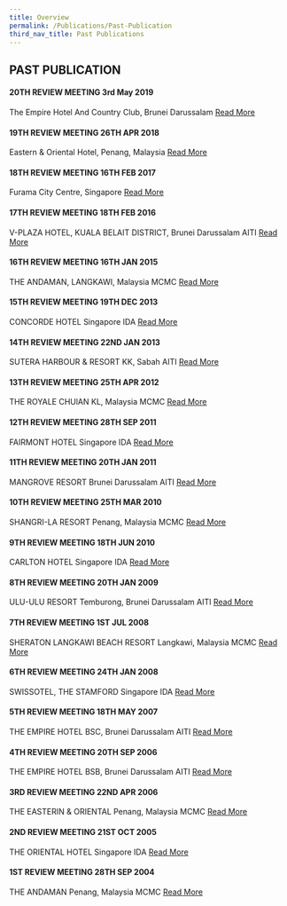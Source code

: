 ```yaml
---
title: Overview
permalink: /Publications/Past-Publication
third_nav_title: Past Publications
---
```


## **PAST PUBLICATION**

#### **20TH REVIEW MEETING 3rd May 2019**
The Empire Hotel And Country Club, Brunei Darussalam
[Read More](/Publications/Past-Publication/20TH-Facsmab-Review-Meeting-3rd-May-2019)

#### **19TH REVIEW MEETING 26TH APR 2018**
Eastern & Oriental Hotel, Penang, Malaysia
[Read More](/Publications/Past-Publication/19TH-Facsmab-Review-Meeting-26th-Apr-2018)

#### **18TH REVIEW MEETING 16TH FEB 2017**
Furama City Centre, Singapore
[Read More](/Publications/Past-Publication/18TH-Facsmab-Review-Meeting-16th-Feb-2017)

#### **17TH REVIEW MEETING 18TH FEB 2016**
V-PLAZA HOTEL, KUALA BELAIT DISTRICT, Brunei Darussalam AITI
[Read More](/Publications/Past-Publication/17th-Facsmab-Review-Meeting-18th-Feb-2016)

#### **16TH REVIEW MEETING 16TH JAN 2015**
THE ANDAMAN, LANGKAWI, Malaysia MCMC
[Read More](/Publications/Past-Publication/16TH-FACSMAB-Review-Meeting-16TH-JAN-2015)

#### **15TH REVIEW MEETING 19TH DEC 2013**
CONCORDE HOTEL Singapore IDA
[Read More](/Publications/Past-Publication/15TH-REVIEW-MEETING-19TH-DEC-2013)

#### **14TH REVIEW MEETING 22ND JAN 2013**
SUTERA HARBOUR &amp; RESORT KK, Sabah AITI
[Read More](/Publications/Past-Publication/14TH-REVIEW-MEETING-22ND-JAN-2013)

#### **13TH REVIEW MEETING 25TH APR 2012**
THE ROYALE CHUlAN KL, Malaysia MCMC
[Read More](/Publications/Past-Publication/13TH-REVIEW-MEETING-25TH-APR-2012)

#### **12TH REVIEW MEETING 28TH SEP 2011**
FAIRMONT HOTEL Singapore IDA
[Read More](/Publications/Past-Publication/12TH-REVIEW-MEETING-28TH-SEP-2011)

#### **11TH REVIEW MEETING 20TH JAN 2011**
MANGROVE RESORT Brunei Darussalam AITI
[Read More](/Publications/Past-Publication/11TH-REVIEW-MEETING-20TH-JAN-2011)

#### **10TH REVIEW MEETING 25TH MAR 2010**
SHANGRI-LA RESORT Penang, Malaysia MCMC
[Read More](/Publications/Past-Publication/10TH-REVIEW-MEETING-25TH-MAR-2010)

#### **9TH REVIEW MEETING 18TH JUN 2010**
CARLTON HOTEL Singapore IDA
[Read More](/Publications/Past-Publication/9TH-REVIEW-MEETING-18TH-JUN-2010)

#### **8TH REVIEW MEETING 20TH JAN 2009**
ULU-ULU RESORT Temburong, Brunei Darussalam AITI
[Read More](/Publications/Past-Publication/8TH-REVIEW-MEETING-20TH-JAN-2009)

#### **7TH REVIEW MEETING 1ST JUL 2008**
SHERATON LANGKAWI BEACH RESORT Langkawi, Malaysia MCMC
[Read More](/Publications/Past-Publication/7TH-REVIEW-MEETING-1ST-JUL-2008)

#### **6TH REVIEW MEETING 24TH JAN 2008**
SWISSOTEL, THE STAMFORD Singapore IDA
[Read More](/Publications/Past-Publication/6TH-REVIEW-MEETING-24TH-JAN-2008)

#### **5TH REVIEW MEETING 18TH MAY 2007**
THE EMPIRE HOTEL BSC, Brunei Darussalam AITI
[Read More](/Publications/Past-Publication/5TH-REVIEW-MEETING-18TH-MAY-2007)

#### **4TH REVIEW MEETING 20TH SEP 2006**
THE EMPIRE HOTEL BSB, Brunei Darussalam AITI
[Read More](/Publications/Past-Publication/4TH-REVIEW-MEETING-20TH-SEP-2006)

#### **3RD REVIEW MEETING 22ND APR 2006**
THE EASTERIN &amp; ORIENTAL Penang, Malaysia MCMC
[Read More](/Publications/Past-Publication/3RD-REVIEW-MEETING-22ND-APR-2006)

#### **2ND REVIEW MEETING 21ST OCT 2005**
THE ORIENTAL HOTEL Singapore IDA
[Read More](/Publications/Past-Publication/2ND-REVIEW-MEETING-21ST-OCT-2005)

#### **1ST REVIEW MEETING 28TH SEP 2004**
THE ANDAMAN Penang, Malaysia MCMC
[Read More](/Publications/Past-Publication/1ST-REVIEW-MEETING-28TH-SEP-2004)
